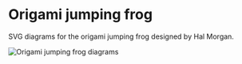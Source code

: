 # Origami jumping frog

SVG diagrams for the origami jumping frog designed by Hal Morgan.

![Origami jumping frog diagrams](morgan_frog_origami-diagram.png?raw=true "Origami jumping frog diagrams")

